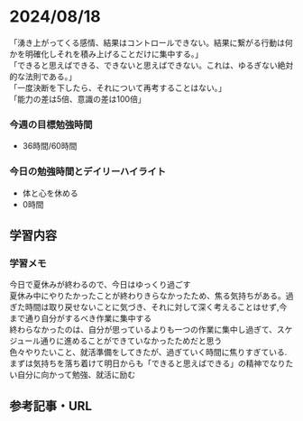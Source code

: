 # 2024/08/18
「湧き上がってくる感情、結果はコントロールできない。結果に繋がる行動は何かを明確化しそれを積み上げることだけに集中する。」  
「できると思えばできる、できないと思えばできない。これは、ゆるぎない絶対的な法則である。」  
「一度決断を下したら、それについて再考することはない。」  
「能力の差は5倍、意識の差は100倍」  
### 今週の目標勉強時間
- 36時間/60時間

### 今日の勉強時間とデイリーハイライト
- 体と心を休める
- 0時間

## 学習内容


### 学習メモ
今日で夏休みが終わるので、今日はゆっくり過ごす  
夏休み中にやりたかったことが終わりきらなかったため、焦る気持ちがある。過ぎた時間は取り戻せないことに気づき、それに対して深く考えることはせず,今まで通り自分がするべき作業に集中する  
終わらなかったのは、自分が思っているよりも一つの作業に集中し過ぎて、スケジュール通りに進めることができていなかったためだと思う  
色々やりたいこと、就活準備をしてきたが、過ぎていく時間に焦りすぎている.まずは気持ちを落ち着けて明日からも「できると思えばできる」の精神でなりたい自分に向かって勉強、就活に励む  

## 参考記事・URL
